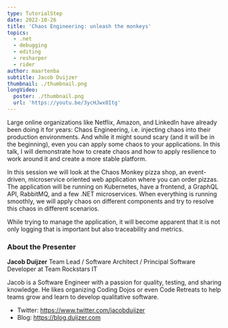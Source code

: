 ```yaml
---
type: TutorialStep
date: 2022-10-26
title: 'Chaos Engineering: unleash the monkeys'
topics:
  - .net
  - debugging
  - editing
  - resharper
  - rider
author: maartenba
subtitle: Jacob Duijzer
thumbnail: ./thumbnail.png
longVideo:
  poster: ./thumbnail.png
  url: 'https://youtu.be/3ycHJwx0Itg'
---
```


Large online organizations like Netflix, Amazon, and LinkedIn have already been doing it for years: Chaos Engineering, i.e. injecting chaos into their production environments. And while it might sound scary (and it will be in the beginning), even you can apply some chaos to your applications. In this talk, I will demonstrate how to create chaos and how to apply resilience to work around it and create a more stable platform.

In this session we will look at the Chaos Monkey pizza shop, an event-driven, microservice oriented web application where you can order pizzas. The application will be running on Kubernetes, have a frontend, a GraphQL API, RabbitMQ, and a few .NET microservices. When everything is running smoothly, we will apply chaos on different components and try to resolve this chaos in different scenarios.

While trying to manage the application, it will become apparent that it is not only logging that is important but also traceability and metrics.

### About the Presenter

**Jacob Duijzer** Team Lead / Software Architect / Principal Software Developer at Team Rockstars IT

Jacob is a Software Engineer with a passion for quality, testing, and sharing knowledge. He likes organizing Coding Dojos or even Code Retreats to help teams grow and learn to develop qualitative software.

* Twitter: https://www.twitter.com/jacobduijzer
* Blog: https://blog.duijzer.com
